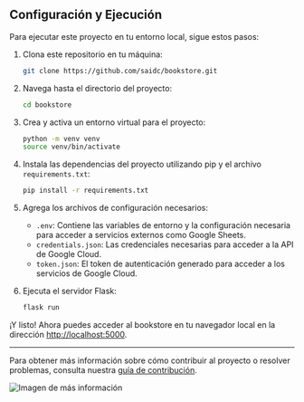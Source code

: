 ## Configuración y Ejecución

Para ejecutar este proyecto en tu entorno local, sigue estos pasos:

1. Clona este repositorio en tu máquina:

    ```bash
    git clone https://github.com/saidc/bookstore.git
    ```

2. Navega hasta el directorio del proyecto:

    ```bash
    cd bookstore
    ```

3. Crea y activa un entorno virtual para el proyecto:

    ```bash
    python -m venv venv
    source venv/bin/activate
    ```

4. Instala las dependencias del proyecto utilizando pip y el archivo `requirements.txt`:

    ```bash
    pip install -r requirements.txt
    ```

5. Agrega los archivos de configuración necesarios:
    - `.env`: Contiene las variables de entorno y la configuración necesaria para acceder a servicios externos como Google Sheets.
    - `credentials.json`: Las credenciales necesarias para acceder a la API de Google Cloud.
    - `token.json`: El token de autenticación generado para acceder a los servicios de Google Cloud.

6. Ejecuta el servidor Flask:

    ```bash
    flask run
    ```

¡Y listo! Ahora puedes acceder al bookstore en tu navegador local en la dirección [http://localhost:5000](http://localhost:5000).

---

Para obtener más información sobre cómo contribuir al proyecto o resolver problemas, consulta nuestra [guía de contribución](link_a_tu_guia_de_contribucion.md).

![Imagen de más información](https://live.staticflickr.com/65535/53542553219_4414c9666a_o.png)
